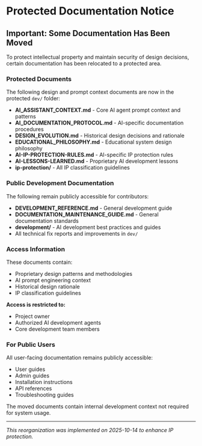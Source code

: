 # Protected Documentation Notice

## Important: Some Documentation Has Been Moved

To protect intellectual property and maintain security of design decisions, certain documentation has been relocated to a protected area.

### Protected Documents

The following design and prompt context documents are now in the protected `dev/` folder:
- **AI_ASSISTANT_CONTEXT.md** - Core AI agent prompt context and patterns
- **AI_DOCUMENTATION_PROTOCOL.md** - AI-specific documentation procedures  
- **DESIGN_EVOLUTION.md** - Historical design decisions and rationale
- **EDUCATIONAL_PHILOSOPHY.md** - Educational system design philosophy
- **AI-IP-PROTECTION-RULES.md** - AI-specific IP protection rules
- **AI-LESSONS-LEARNED.md** - Proprietary AI development lessons
- **ip-protection/** - All IP classification guidelines

### Public Development Documentation

The following remain publicly accessible for contributors:
- **DEVELOPMENT_REFERENCE.md** - General development guide
- **DOCUMENTATION_MAINTENANCE_GUIDE.md** - General documentation standards
- **development/** - AI development best practices and guides
- All technical fix reports and improvements in `dev/`

### Access Information

These documents contain:
- Proprietary design patterns and methodologies
- AI prompt engineering context
- Historical design rationale
- IP classification guidelines

**Access is restricted to:**
- Project owner
- Authorized AI development agents
- Core development team members

### For Public Users

All user-facing documentation remains publicly accessible:
- User guides
- Admin guides  
- Installation instructions
- API references
- Troubleshooting guides

The moved documents contain internal development context not required for system usage.

---
*This reorganization was implemented on 2025-10-14 to enhance IP protection.*
